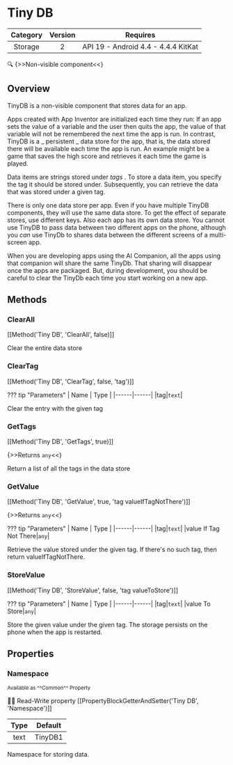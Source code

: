 # Tiny DB

| Category | Version | Requires |
|:--------:|:-------:|:--------:|
|Storage|2|API 19 - Android 4.4 - 4.4.4 KitKat|

:mag: {>>Non-visible component<<}

## Overview

TinyDB is a non-visible component that stores data for an app. 

 Apps created with App Inventor are initialized each time they run: If an app sets the value of a variable and the user then quits the app, the value of that variable will not be remembered the next time the app is run. In contrast, TinyDB is a _ persistent _ data store for the app, that is, the data stored there will be available each time the app is run. An example might be a game that saves the high score and retrieves it each time the game is played. <!--<p--> 

 Data items are strings stored under _tags_ . To store a data item, you specify the tag it should be stored under. Subsequently, you can retrieve the data that was stored under a given tag. 

 There is only one data store per app. Even if you have multiple TinyDB components, they will use the same data store. To get the effect of separate stores, use different keys. Also each app has its own data store. You cannot use TinyDB to pass data between two different apps on the phone, although you _can_ use TinyDb to shares data between the different screens of a multi-screen app. 

 

When you are developing apps using the AI Companion, all the apps using that companion will share the same TinyDb. That sharing will disappear once the apps are packaged. But, during development, you should be careful to clear the TinyDb each time you start working on a new app.

## Methods

### ClearAll

[[Method('Tiny DB', 'ClearAll', false)]]

Clear the entire data store

### ClearTag

[[Method('Tiny DB', 'ClearTag', false, 'tag')]]

??? tip "Parameters"
    | Name | Type |
    |------|------|
    |tag|`text`|


Clear the entry with the given tag

### GetTags

[[Method('Tiny DB', 'GetTags', true)]]

{>>Returns `any`<<}

Return a list of all the tags in the data store

### GetValue

[[Method('Tiny DB', 'GetValue', true, 'tag valueIfTagNotThere')]]

{>>Returns `any`<<}

??? tip "Parameters"
    | Name | Type |
    |------|------|
    |tag|`text`|
    |value If Tag Not There|`any`|


Retrieve the value stored under the given tag.  If there's no such tag, then return valueIfTagNotThere.

### StoreValue

[[Method('Tiny DB', 'StoreValue', false, 'tag valueToStore')]]

??? tip "Parameters"
    | Name | Type |
    |------|------|
    |tag|`text`|
    |value To Store|`any`|


Store the given value under the given tag.  The storage persists on the
 phone when the app is restarted.

## Properties

### Namespace

<small>Available as ^^Common^^ Property</small>

:eyes::pencil: Read-Write property
[[PropertyBlockGetterAndSetter('Tiny DB', 'Namespace')]]

| Type | Default |
|:----:|:-------:|
|text|TinyDB1|

Namespace for storing data.